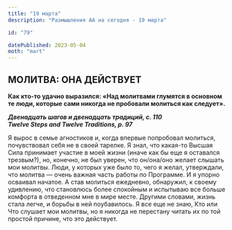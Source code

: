 ```yaml
---
title: "19 марта"
description: "Размышления АА на сегодня - 19 марта"

id: "79"

datePublished: 2023-05-04
moth: "mart"
---
```


## МОЛИТВА: ОНА ДЕЙСТВУЕТ

**Как кто-то удачно выразился: «Над молитвами глумятся в основном те люди,
которые сами никогда не пробовали молиться как следует».**

**_Двенадцать шагов и двенадцать традиций, с. 110  
Twelve Steps and Twelve Traditions, p. 97_**

Я вырос в семье агностиков и, когда впервые попробовал молиться, почувствовал
себя не в своей тарелке. Я знал, что какая-то Высшая Сила принимает участие в
моей жизни (иначе как бы еще я оставался трезвым?), но, конечно, не был
уверен, что он/она/оно желает слышать мои молитвы. Люди, у которых уже было
то, чего я желал, утверждали, что молитва — очень важная часть работы по
Программе. И я упорно осваивал начатое. А став молиться ежедневно, обнаружил,
к своему удивлению, что становлюсь более спокойным и испытываю все больше
комфорта в отведенном мне в мире месте. Другими словами, жизнь стала легче, и
борьбы в ней поубавилось. Я все еще не знаю, Кто или Что слушает мои молитвы,
но я никогда не перестану читать их по той простой причине, что это действует.
